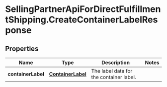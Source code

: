 # SellingPartnerApiForDirectFulfillmentShipping.CreateContainerLabelResponse

## Properties
Name | Type | Description | Notes
------------ | ------------- | ------------- | -------------
**containerLabel** | [**ContainerLabel**](ContainerLabel.md) | The label data for the container label. | 


